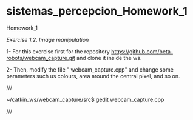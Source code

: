 # sistemas_percepcion_Homework_1
Homework_1

*Exercise 1.2. Image manipulation* 

1- For this exercise first for the repository https://github.com/beta-robots/webcam_capture.git and clone it inside the ws.

2- Then, modify the file " webcam_capture.cpp" and change some parameters such us colours, area around the central pixel, and so on.

///

~/catkin_ws/webcam_capture/src$ gedit webcam_capture.cpp 

///

